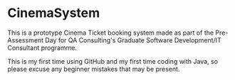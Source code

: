 # CinemaSystem

This is a prototype Cinema Ticket booking system made as part of the Pre-Assessment Day for QA Consulting's Graduate
Software Development/IT Consultant programme.

This is my first time using GitHub and my first time coding with Java, so please excuse any beginner mistakes that may be present.
